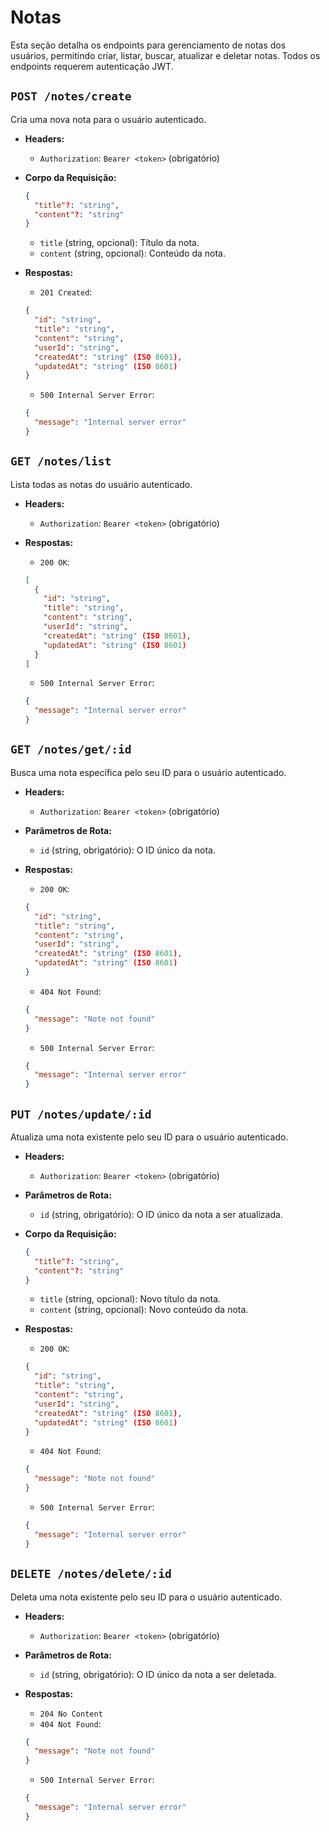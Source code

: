 # Notas

Esta seção detalha os endpoints para gerenciamento de notas dos usuários, permitindo criar, listar, buscar, atualizar e deletar notas. Todos os endpoints requerem autenticação JWT.

## `POST /notes/create`

Cria uma nova nota para o usuário autenticado.

- **Headers:**
  *   `Authorization`: `Bearer <token>` (obrigatório)

- **Corpo da Requisição:**
  ```json
  {
    "title"?: "string",
    "content"?: "string"
  }
  ```
  *   `title` (string, opcional): Título da nota.
  *   `content` (string, opcional): Conteúdo da nota.

- **Respostas:**
  *   `201 Created`:
    ```json
    {
      "id": "string",
      "title": "string",
      "content": "string",
      "userId": "string",
      "createdAt": "string" (ISO 8601),
      "updatedAt": "string" (ISO 8601)
    }
    ```
  *   `500 Internal Server Error`:
    ```json
    {
      "message": "Internal server error"
    }
    ```

## `GET /notes/list`

Lista todas as notas do usuário autenticado.

- **Headers:**
  *   `Authorization`: `Bearer <token>` (obrigatório)

- **Respostas:**
  *   `200 OK`:
    ```json
    [
      {
        "id": "string",
        "title": "string",
        "content": "string",
        "userId": "string",
        "createdAt": "string" (ISO 8601),
        "updatedAt": "string" (ISO 8601)
      }
    ]
    ```
  *   `500 Internal Server Error`:
    ```json
    {
      "message": "Internal server error"
    }
    ```

## `GET /notes/get/:id`

Busca uma nota específica pelo seu ID para o usuário autenticado.

- **Headers:**
  *   `Authorization`: `Bearer <token>` (obrigatório)

- **Parâmetros de Rota:**
  *   `id` (string, obrigatório): O ID único da nota.

- **Respostas:**
  *   `200 OK`:
    ```json
    {
      "id": "string",
      "title": "string",
      "content": "string",
      "userId": "string",
      "createdAt": "string" (ISO 8601),
      "updatedAt": "string" (ISO 8601)
    }
    ```
  *   `404 Not Found`:
    ```json
    {
      "message": "Note not found"
    }
    ```
  *   `500 Internal Server Error`:
    ```json
    {
      "message": "Internal server error"
    }
    ```

## `PUT /notes/update/:id`

Atualiza uma nota existente pelo seu ID para o usuário autenticado.

- **Headers:**
  *   `Authorization`: `Bearer <token>` (obrigatório)

- **Parâmetros de Rota:**
  *   `id` (string, obrigatório): O ID único da nota a ser atualizada.

- **Corpo da Requisição:**
  ```json
  {
    "title"?: "string",
    "content"?: "string"
  }
  ```
  *   `title` (string, opcional): Novo título da nota.
  *   `content` (string, opcional): Novo conteúdo da nota.

- **Respostas:**
  *   `200 OK`:
    ```json
    {
      "id": "string",
      "title": "string",
      "content": "string",
      "userId": "string",
      "createdAt": "string" (ISO 8601),
      "updatedAt": "string" (ISO 8601)
    }
    ```
  *   `404 Not Found`:
    ```json
    {
      "message": "Note not found"
    }
    ```
  *   `500 Internal Server Error`:
    ```json
    {
      "message": "Internal server error"
    }
    ```

## `DELETE /notes/delete/:id`

Deleta uma nota existente pelo seu ID para o usuário autenticado.

- **Headers:**
  *   `Authorization`: `Bearer <token>` (obrigatório)

- **Parâmetros de Rota:**
  *   `id` (string, obrigatório): O ID único da nota a ser deletada.

- **Respostas:**
  *   `204 No Content`
  *   `404 Not Found`:
    ```json
    {
      "message": "Note not found"
    }
    ```
  *   `500 Internal Server Error`:
    ```json
    {
      "message": "Internal server error"
    }
    ```